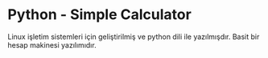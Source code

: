 # Python - Simple Calculator

Linux işletim sistemleri için geliştirilmiş ve python dili ile yazılmışdır. Basit bir hesap makinesi yazılımıdır.
